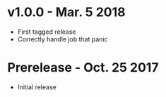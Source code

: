 # v1.0.0 - Mar. 5 2018

* First tagged release
* Correctly handle job that panic

# Prerelease - Oct. 25 2017

* Initial release
